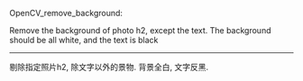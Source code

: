 OpenCV_remove_background: 

Remove the background of photo h2, except the text. The background should be all white, and the text is black

-----------------------------------------------
剔除指定照片h2, 除文字以外的景物. 
背景全白, 文字反黑.
